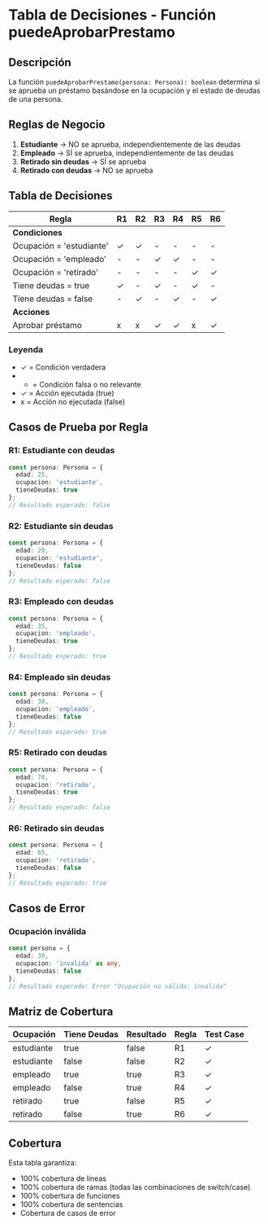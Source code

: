 # Tabla de Decisiones - Función puedeAprobarPrestamo

## Descripción
La función `puedeAprobarPrestamo(persona: Persona): boolean` determina si se aprueba un préstamo basándose en la ocupación y el estado de deudas de una persona.

## Reglas de Negocio
1. **Estudiante** → NO se aprueba, independientemente de las deudas
2. **Empleado** → SÍ se aprueba, independientemente de las deudas  
3. **Retirado sin deudas** → SÍ se aprueba
4. **Retirado con deudas** → NO se aprueba

## Tabla de Decisiones

| Regla | R1 | R2 | R3 | R4 | R5 | R6 |
|-------|----|----|----|----|----|----|
| **Condiciones** | | | | | | |
| Ocupación = 'estudiante' | ✓ | ✓ | - | - | - | - |
| Ocupación = 'empleado' | - | - | ✓ | ✓ | - | - |
| Ocupación = 'retirado' | - | - | - | - | ✓ | ✓ |
| Tiene deudas = true | ✓ | - | ✓ | - | ✓ | - |
| Tiene deudas = false | - | ✓ | - | ✓ | - | ✓ |
| **Acciones** | | | | | | |
| Aprobar préstamo | x | x | ✓ | ✓ | x | ✓ |

### Leyenda
- ✓ = Condición verdadera
- - = Condición falsa o no relevante
- ✓ = Acción ejecutada (true)
- x = Acción no ejecutada (false)

## Casos de Prueba por Regla

### R1: Estudiante con deudas
```typescript
const persona: Persona = {
  edad: 25,
  ocupacion: 'estudiante',
  tieneDeudas: true
};
// Resultado esperado: false
```

### R2: Estudiante sin deudas
```typescript
const persona: Persona = {
  edad: 20,
  ocupacion: 'estudiante',
  tieneDeudas: false
};
// Resultado esperado: false
```

### R3: Empleado con deudas
```typescript
const persona: Persona = {
  edad: 35,
  ocupacion: 'empleado',
  tieneDeudas: true
};
// Resultado esperado: true
```

### R4: Empleado sin deudas
```typescript
const persona: Persona = {
  edad: 30,
  ocupacion: 'empleado',
  tieneDeudas: false
};
// Resultado esperado: true
```

### R5: Retirado con deudas
```typescript
const persona: Persona = {
  edad: 70,
  ocupacion: 'retirado',
  tieneDeudas: true
};
// Resultado esperado: false
```

### R6: Retirado sin deudas
```typescript
const persona: Persona = {
  edad: 65,
  ocupacion: 'retirado',
  tieneDeudas: false
};
// Resultado esperado: true
```

## Casos de Error

### Ocupación inválida
```typescript
const persona = {
  edad: 30,
  ocupacion: 'invalida' as any,
  tieneDeudas: false
};
// Resultado esperado: Error "Ocupación no válida: invalida"
```

## Matriz de Cobertura

| Ocupación | Tiene Deudas | Resultado | Regla | Test Case |
|-----------|--------------|-----------|-------|-----------|
| estudiante | true | false | R1 | ✓ |
| estudiante | false | false | R2 | ✓ |
| empleado | true | true | R3 | ✓ |
| empleado | false | true | R4 | ✓ |
| retirado | true | false | R5 | ✓ |
| retirado | false | true | R6 | ✓|

## Cobertura
Esta tabla garantiza:
-  100% cobertura de líneas
-  100% cobertura de ramas (todas las combinaciones de switch/case)
- 100% cobertura de funciones
- 100% cobertura de sentencias
-  Cobertura de casos de error
